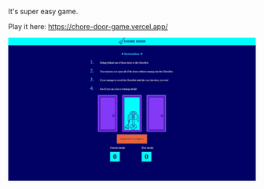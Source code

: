 It's super easy game.

Play it here: 
https://chore-door-game.vercel.app/

![alt text](https://github.com/Jull22/chore-bot-game/blob/main/image.JPG?raw=true)
